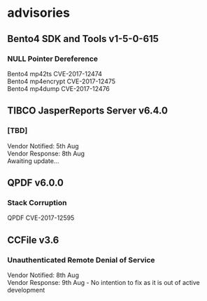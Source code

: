 # advisories
## Bento4 SDK and Tools v1-5-0-615
### NULL Pointer Dereference
Bento4 mp42ts CVE-2017-12474  
Bento4 mp4encrypt CVE-2017-12475  
Bento4 mp4dump CVE-2017-12476  

## TIBCO JasperReports Server v6.4.0
### [TBD]
Vendor Notified: 5th Aug  
Vendor Response: 8th Aug  
Awaiting update...

## QPDF v6.0.0
### Stack Corruption
QPDF CVE-2017-12595  

## CCFile v3.6
### Unauthenticated Remote Denial of Service 
Vendor Notified: 8th Aug  
Vendor Response: 9th Aug - No intention to fix as it is out of active development

